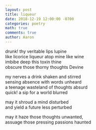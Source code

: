 ```yaml
---
layout: post
title: liqueur
date: 2018-12-19 12:00:00 -0700
categories: poetry 
math: true
comments: true
author: Aaron
---
```


drunk! thy veritable lips lupine  
like licorice liqueur atop mine like wine  
imbibe deep this toxin thine  
obscure those thorny thoughts Devine  

my nerves a drink shaken and stirred  
sensing absence with words unheard  
a teenage wasteland of thoughts absurd  
quick! a sip for a world blurred  

may it shroud a mind disturbed  
and yield a future less perturbed  

may it haze those thoughts unwanted,  
assuage those pressing passions haunted